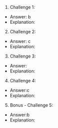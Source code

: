 1. Challenge 1:

- Answer: b
- Explanation:

2. Challenge 2:

- Answer: c
- Explanation:

3. Challenge 3:

- Answer:
- Explanation:

4. Challenge 4:

- Answer:c
- Explanation:

5. Bonus - Challenge 5:

- Answer:b
- Explanation:
